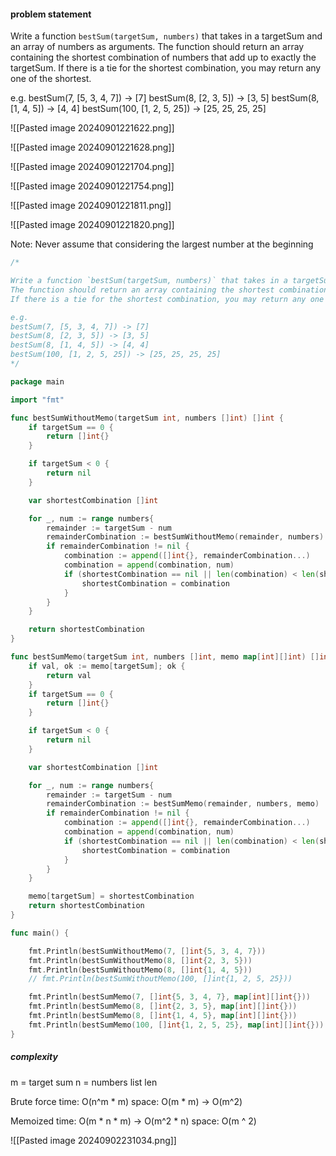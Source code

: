 #### problem statement
Write a function `bestSum(targetSum, numbers)` that takes in a targetSum and an array of numbers as arguments.
The function should return an array containing the shortest combination of numbers that add up to exactly the targetSum. 
If there is a tie for the shortest combination, you may return any one of the shortest.

e.g.
bestSum(7, [5, 3, 4, 7]) -> [7]
bestSum(8, [2, 3, 5]) -> [3, 5]
bestSum(8, [1, 4, 5]) -> [4, 4]
bestSum(100, [1, 2, 5, 25]) -> [25, 25, 25, 25]








![[Pasted image 20240901221622.png]]


![[Pasted image 20240901221628.png]]

![[Pasted image 20240901221704.png]]


![[Pasted image 20240901221754.png]]

![[Pasted image 20240901221811.png]]

![[Pasted image 20240901221820.png]]


Note: Never assume that considering the largest number at the beginning



```go
/*

Write a function `bestSum(targetSum, numbers)` that takes in a targetSum and an array of numbers as arguments.
The function should return an array containing the shortest combination of numbers that add up to exactly the targetSum.
If there is a tie for the shortest combination, you may return any one of the shortest.

e.g.
bestSum(7, [5, 3, 4, 7]) -> [7]
bestSum(8, [2, 3, 5]) -> [3, 5]
bestSum(8, [1, 4, 5]) -> [4, 4]
bestSum(100, [1, 2, 5, 25]) -> [25, 25, 25, 25]
*/

package main

import "fmt"

func bestSumWithoutMemo(targetSum int, numbers []int) []int {
	if targetSum == 0 {
		return []int{}
	}

	if targetSum < 0 {
		return nil
	}

	var shortestCombination []int

	for _, num := range numbers{
		remainder := targetSum - num
		remainderCombination := bestSumWithoutMemo(remainder, numbers)
		if remainderCombination != nil {
			combination := append([]int{}, remainderCombination...)
            combination = append(combination, num)
			if (shortestCombination == nil || len(combination) < len(shortestCombination)) {
				shortestCombination = combination
			}
		}
	}

	return shortestCombination
}

func bestSumMemo(targetSum int, numbers []int, memo map[int][]int) []int {
	if val, ok := memo[targetSum]; ok {
		return val
	}
	if targetSum == 0 {
		return []int{}
	}

	if targetSum < 0 {
		return nil
	}

	var shortestCombination []int

	for _, num := range numbers{
		remainder := targetSum - num
		remainderCombination := bestSumMemo(remainder, numbers, memo)
		if remainderCombination != nil {
			combination := append([]int{}, remainderCombination...)
            combination = append(combination, num)
			if (shortestCombination == nil || len(combination) < len(shortestCombination)) {
				shortestCombination = combination
			}
		}
	}

	memo[targetSum] = shortestCombination
	return shortestCombination
}

func main() { 

	fmt.Println(bestSumWithoutMemo(7, []int{5, 3, 4, 7}))
	fmt.Println(bestSumWithoutMemo(8, []int{2, 3, 5}))
	fmt.Println(bestSumWithoutMemo(8, []int{1, 4, 5}))
	// fmt.Println(bestSumWithoutMemo(100, []int{1, 2, 5, 25}))

	fmt.Println(bestSumMemo(7, []int{5, 3, 4, 7}, map[int][]int{}))
	fmt.Println(bestSumMemo(8, []int{2, 3, 5}, map[int][]int{}))
	fmt.Println(bestSumMemo(8, []int{1, 4, 5}, map[int][]int{}))
	fmt.Println(bestSumMemo(100, []int{1, 2, 5, 25}, map[int][]int{}))
}
```


##### complexity
m = target sum
n = numbers list len

Brute force
time: O(n^m * m)
space: O(m * m) -> O(m^2)

Memoized
time: O(m * n * m) -> O(m^2 * n)
space: O(m ^ 2)


![[Pasted image 20240902231034.png]]
